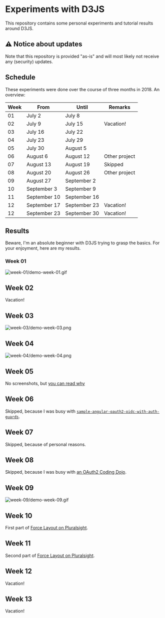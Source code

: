 # Experiments with D3JS

This repository contains some personal experiments and tutorial results around D3JS.

## ⚠️ Notice about updates

Note that this repository is provided "as-is" and will most likely not receive any (security) updates.

## Schedule

These experiments were done over the course of three months in 2018. An overview:

| Week | From         | Until        | Remarks       |
|------|--------------|--------------|---------------|
| 01   | July 2       | July 8       |               |
| 02   | July 9       | July 15      | Vacation!     |
| 03   | July 16      | July 22      |               |
| 04   | July 23      | July 29      |               |
| 05   | July 30      | August 5     |               |
| 06   | August 6     | August 12    | Other project |
| 07   | August 13    | August 19    | Skipped       |
| 08   | August 20    | August 26    | Other project |
| 09   | August 27    | September 2  |               |
| 10   | September 3  | September 9  |               |
| 11   | September 10 | September 16 |               |
| 12   | September 17 | September 23 | Vacation!     |
| 12   | September 23 | September 30 | Vacation!     |

## Results

Beware, I'm an absolute beginner with D3JS trying to grasp the basics.
For your enjoyment, here are my results.

### Week 01

![week-01/demo-week-01.gif](week-01/demo-week-01.gif)

## Week 02

Vacation!

## Week 03

![week-03/demo-week-03.png](week-03/demo-week-03.png)

## Week 04

![week-04/demo-week-04.png](week-04/demo-week-04.png)

## Week 05

No screenshots, but [you can read why](week-05)

## Week 06

Skipped, because I was busy with [`sample-angular-oauth2-oidc-with-auth-guards`](https://github.com/jeroenheijmans/sample-angular-oauth2-oidc-with-auth-guards).

## Week 07

Skipped, because of personal reasons.

## Week 08

Skipped, because I was busy with [an OAuth2 Coding Dojo](https://github.com/jeroenheijmans/coding-dojo-implicit-flow).

## Week 09

![week-09/demo-week-09.gif](week-09/demo-week-09.gif)

## Week 10

First part of [Force Layout on Pluralsight](https://app.pluralsight.com/library/courses/force-layout-graphs-d3).

## Week 11

Second part of [Force Layout on Pluralsight](https://app.pluralsight.com/library/courses/force-layout-graphs-d3).

## Week 12

Vacation!

## Week 13

Vacation!
